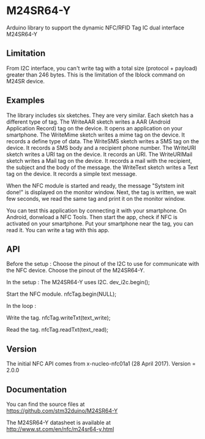 # M24SR64-Y
Arduino library to support the dynamic NFC/RFID Tag IC dual interface M24SR64-Y

## Limitation

From I2C interface, you can't write tag with a total size (protocol + payload)
greater than 246 bytes. This is the limitation of the Iblock command on M24SR device.

## Examples

The library includes six sketches. They are very similar. Each sketch has a different type of tag.
The WriteAAR sketch writes a AAR (Android Application Record) tag on the device. It opens an application on your smartphone.
The WriteMime sketch writes a mime tag on the device. It records a define type of data.
The WriteSMS sketch writes a SMS tag on the device. It records a SMS body and a recipient phone number.
The WriteURI sketch writes a URI tag on the device. It records an URI.
The WriteURIMail sketch writes a Mail tag on the device. It records a mail with the recipient, the subject and the body of the message.
the WriteText sketch writes a Text tag on the device. It records a simple text message.

When the NFC module is started and ready, the message "Sytstem init done!" is displayed on the monitor window.
Next, the tag is written, we wait few seconds, we read the same tag and print it on the monitor window.

You can test this application by connecting it with your smartphone.
On Android, donwload a NFC Tools. Then start the app, check if NFC is activated
on your smartphone. Put your smartphone near the tag, you can read it. You can
write a tag with this app.

## API

Before the setup :
Choose the pinout of the I2C to use for communicate with the NFC device. Choose the pinout of the M24SR64-Y.

In the setup :
The M24SR64-Y uses I2C.
  dev_i2c.begin();

Start the NFC module.
  nfcTag.begin(NULL);

In the loop :

Write the tag.
  nfcTag.writeTxt(text_write);

Read the tag.
  nfcTag.readTxt(text_read);

## Version

The initial NFC API comes from x-nucleo-nfc01a1 (28 April 2017).
Version = 2.0.0

## Documentation

You can find the source files at  
https://github.com/stm32duino/M24SR64-Y

The M24SR64-Y datasheet is available at  
http://www.st.com/en/nfc/m24sr64-y.html
